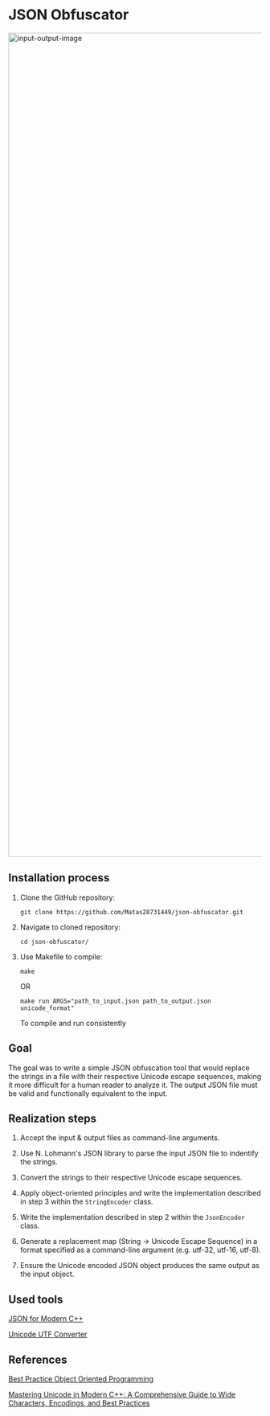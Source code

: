 # JSON Obfuscator

<img width="1640" alt="input-output-image" src="https://github.com/Matas28731449/json-obfuscator/assets/116190079/b2694962-366e-4637-8330-1e325c26df48">

## Installation process

1. Clone the GitHub repository:

   ```
   git clone https://github.com/Matas28731449/json-obfuscator.git
   ```

2. Navigate to cloned repository:

   ```
   cd json-obfuscator/
   ```

3. Use Makefile to compile:

   ```
   make
   ```
   OR
   ```
   make run ARGS="path_to_input.json path_to_output.json unicode_format"
   ```
   To compile and run consistently

## Goal

The goal was to write a simple JSON obfuscation tool that would replace the strings in a file with their respective Unicode escape sequences, making it more difficult for a human reader to analyze it. The output JSON file must be valid and functionally equivalent to the input.

## Realization steps

1. Accept the input & output files as command-line arguments.

2. Use N. Lohmann's JSON library to parse the input JSON file to indentify the strings.

3. Convert the strings to their respective Unicode escape sequences.

4. Apply object-oriented principles and write the implementation described in step 3 within the `StringEncoder` class.

5. Write the implementation described in step 2 within the `JsonEncoder` class.

6. Generate a replacement map (String -> Unicode Escape Sequence) in a format specified as a command-line argument (e.g. utf-32, utf-16, utf-8).

7. Ensure the Unicode encoded JSON object produces the same output as the input object.

## Used tools

[JSON for Modern C++](https://github.com/nlohmann/json)

[Unicode UTF Converter](https://www.coderstool.com/unicode-utf-tools)

## References

[Best Practice Object Oriented Programming](https://katrompas.accprofessors.com/best-practice-oop-programming)

[Mastering Unicode in Modern C++: A Comprehensive Guide to Wide Characters, Encodings, and Best Practices](https://www.linkedin.com/pulse/mastering-unicode-modern-c-comprehensive-guide-wide-characters-tariq/)
